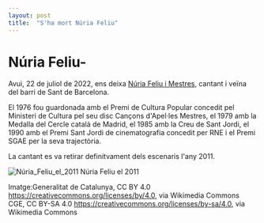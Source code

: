```yaml
---
layout: post
title:  "S'ha mort Núria Feliu"
---
```

# Núria Feliu-

Avui, 22 de juliol de 2022, ens deixa [Núria Feliu i Mestres](https://ca.wikipedia.org/wiki/N%C3%BAria_Feliu_i_Mestres), cantant i veïna del barri de Sant de Barcelona.

El 1976 fou guardonada amb el Premi de Cultura Popular concedit pel Ministeri de Cultura pel seu disc Cançons d'Apel·les Mestres, el 1979 amb la Medalla del Cercle català de Madrid, el 1985 amb la Creu de Sant Jordi, el 1990 amb el Premi Sant Jordi de cinematografia concedit per RNE i el Premi SGAE per la seva trajectòria.

La cantant es va retirar definitvament dels escenaris l'any 2011.

![Núria_Feliu_el_2011](https://user-images.githubusercontent.com/96840785/210130495-87f790f8-76d3-4f0e-8b98-7c5102cf38da.jpg)
Núria Feliu el 2011

Imatge:Generalitat de Catalunya, CC BY 4.0 https://creativecommons.org/licenses/by/4.0, via Wikimedia Commons
CGE, CC BY-SA 4.0 <https://creativecommons.org/licenses/by-sa/4.0>, via Wikimedia Commons
